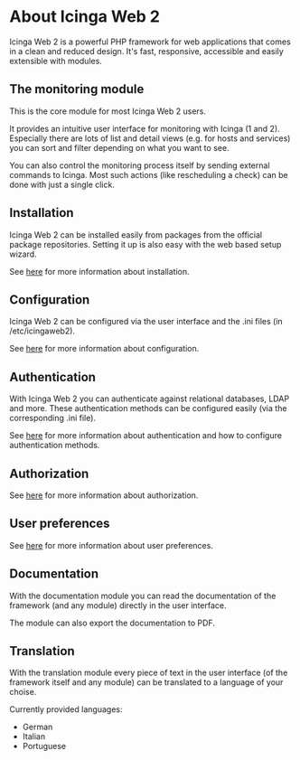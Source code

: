 # <a id="about"></a> About Icinga Web 2

Icinga Web 2 is a powerful PHP framework for web applications that comes in a clean and reduced design.
It's fast, responsive, accessible and easily extensible with modules.

## <a id="about-monitoring"></a> The monitoring module

This is the core module for most Icinga Web 2 users.

It provides an intuitive user interface for monitoring with Icinga (1 and 2).
Especially there are lots of list and detail views (e.g. for hosts and services)
you can sort and filter depending on what you want to see.

You can also control the monitoring process itself by sending external commands to Icinga.
Most such actions (like rescheduling a check) can be done with just a single click.

## <a id="about-installation"></a> Installation

Icinga Web 2 can be installed easily from packages from the official package repositories.
Setting it up is also easy with the web based setup wizard.

See [here](installation#installation) for more information about installation.

## <a id="about-configuration"></a> Configuration

Icinga Web 2 can be configured via the user interface and the .ini files (in /etc/icingaweb2).

See [here](configuration#configuration) for more information about configuration.

## <a id="about-authentication"></a> Authentication

With Icinga Web 2 you can authenticate against relational databases, LDAP and more.
These authentication methods can be configured easily (via the corresponding .ini file).

See [here](authentication#authentication) for more information about authentication
and how to configure authentication methods.

## <a id="about-authorization"></a> Authorization

See [here](security#security) for more information about authorization.

## <a id="about-preferences"></a> User preferences

See [here](preferences#preferences) for more information about user preferences.

## <a id="about-documentation"></a> Documentation

With the documentation module you can read the documentation of the framework (and any module) directly in the user interface.

The module can also export the documentation to PDF.

## <a id="about-translation"></a> Translation

With the translation module every piece of text in the user interface (of the framework itself and any module) can be translated to a language of your choise.

Currently provided languages:

* German
* Italian
* Portuguese

